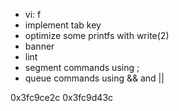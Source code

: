 - vi: f
- implement tab key
- optimize some printfs with write(2)
- banner
- lint
- segment commands using ;
- queue commands using && and ||


0x3fc9ce2c
  0x3fc9d43c

